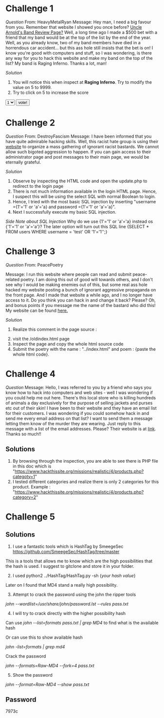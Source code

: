 # Challenge 1
*Question*
From: HeavyMetalRyan
Message: Hey man, I need a big favour from you. Remember that website I showed you once before? <a href="https://www.hackthissite.org/missions/realistic/1/">Uncle Arnold's Band Review Page?</a> Well, a long time ago I made a $500 bet with a friend that my band would be at the top of the list by the end of the year. Well, as you already know, two of my band members have died in a horrendous car accident... but this ass hole still insists that the bet is on!
I know you're good with computers and stuff, so I was wondering, is there any way for you to hack this website and make my band on the top of the list? My band is Raging Inferno. Thanks a lot, man!

*Solution*
1. You will notice this when inspect at <b>Raging Inferno</b>. Try to modify the value on 5 to 9999. 
2. Try to click on 5 to increase the score
<form action="v.php" method="get">
			<input type="hidden" name="PHPSESSID" value="abcaeadfc31a5c43b2534bf995c0553f">
			<input type="hidden" name="id" value="3">
			<select name="vote">
				<option value="1">1</option>
				<option value="2">2</option>
				<option value="3">3</option>
				<option value="4">4</option>
				<option value="99999">5</option>
			</select>
			<input type="submit" value="vote!">
		</form>



# Challenge 2
*Question*
From: DestroyFascism
Message: I have been informed that you have quite admirable hacking skills. Well, this racist hate group is using their <a href="https://www.hackthissite.org/missions/realistic/2/">website</a> to organize a mass gathering of ignorant racist bastards. We cannot allow such bigoted aggression to happen. If you can gain access to their administrator page and post messages to their main page, we would be eternally grateful.

*Solution*
1. Observe by inspecting the HTML code and open the update.php to redirect to the login page
2. There is not much information available in the login HTML page. Hence, I suspect this will be using the select SQL with normal Boolean to login. 
3. Hence, I tried with the most basic SQL injection by inserting "username ={1'='1' or 'a'='a} and password ={1'='1' or 'a'='a}". 
4. Next I successfully execute my basic SQL injection. 

*Side Note about SQL Injection*
Why do we use {1'='1' or 'a'='a} instead os {'1'='1' or 'a'='a'}?
The later option will turn out this SQL line 
{SELECT * FROM users WHERE username = 'test' OR '1'='1'';}


# Challenge 3
*Question*
From: PeacePoetry

Message: I run this website where people can read and submit peace-related poetry. I am doing this out of good will towards others, and I don't see why I would be making enemies out of this, but some real ass hole hacked my website posting a bunch of ignorant aggressive propaganda on the front page. And I made that website a while ago, and I no longer have access to it. Do you think you can hack in and change it back? Please? Oh, and bonus points if you message me the name of the bastard who did this!
My website can be found <a href="https://www.hackthissite.org/missions/realistic/3/">here.</a>

*Solution*
1. Realize this comment in the page source : 
<!--Note to the webmasterThis website has been hacked, but not totally destroyed. The old website is still up. I simply copied the old index.html file to oldindex.html and remade this one. Sorry about the inconvenience.-->

2. visit the /oldindex.html page
3. Inspect the page and copy the whole html source code
4. Submit the poetry with the name : "../index.html" and poem : {paste the whole html code}.

# Challenge 4
*Question*
Message: Hello, I was referred to you by a friend who says you know how to hack into computers and web sites - well I was wondering if you could help me out here. There's this local store who is killing hundreds of animals a day exclusively for the purpose of selling jackets and purses etc out of their skin! I have been to their website and they have an email list for their customers. I was wondering if you could somehow hack in and send me every email address on that list? I want to send them a message letting them know of the murder they are wearing. Just reply to this message with a list of the email addresses. Please? Their website is at <a href="http://www.hackthissite.org/missions/realistic/4/">link</a>. Thanks so much!!

## Solutions
1. By browsing through the inspection, you are able to see there is PHP file in this doc which is "https://www.hackthissite.org/missions/realistic/4/products.php?categoty=1"
2. I tested different categories and realize there is only 2 categories for this product. 
Example : "https://www.hackthissite.org/missions/realistic/4/products.php?category=2"


# Challenge 5

## Solutions
1. I use a fantastic tools which is HashTag by SmeegeSec <a href ="https://github.com/SmeegeSec/HashTag/tree/master">https://github.com/SmeegeSec/HashTag/tree/master</a>

This is a tools that allows me to know which are the high possibilities that the hash is used. I suggest to gitclone and store it in your folder.

2. I used python2 ../HashTag/HashTag.py -sh {<i>your hash value</i>}

Later on I found that MD4 stand a really high possibility.

3. Attempt to crack the password using the john the ripper tools 

*john --wordlist=/usr/share/john/password.lst --rules pass.txt*

4. I will try to crack directly with the higher possibility hash

Can use *john --list=formats pass.txt | grep MD4* to find what is the available hash

Or can use this to show available hash 

*john -list=formats | grep md4*

Crack the password

*john --formats=Raw-MD4 --fork=4 pass.txt*

5. Show the password

*john --format=Raw-MD4 --show pass.txt*

## Password

7973c
